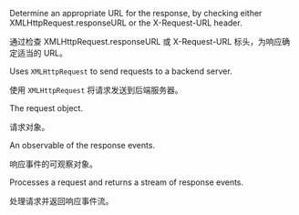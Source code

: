 Determine an appropriate URL for the response, by checking either
XMLHttpRequest.responseURL or the X-Request-URL header.

通过检查 XMLHttpRequest.responseURL 或 X-Request-URL 标头，为响应确定适当的 URL。

Uses `XMLHttpRequest` to send requests to a backend server.

使用 `XMLHttpRequest` 将请求发送到后端服务器。

The request object.

请求对象。

An observable of the response events.

响应事件的可观察对象。

Processes a request and returns a stream of response events.

处理请求并返回响应事件流。